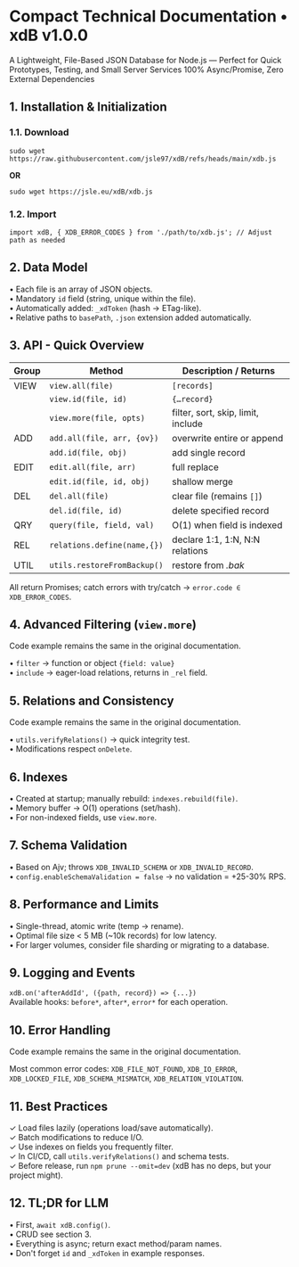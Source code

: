 # Compact Technical Documentation • xdB v1.0.0

A Lightweight, File-Based JSON Database for Node.js — Perfect for Quick Prototypes, Testing, and Small Server Services
100% Async/Promise, Zero External Dependencies

## 1. Installation & Initialization

### 1.1. Download
```
sudo wget https://raw.githubusercontent.com/jsle97/xdB/refs/heads/main/xdb.js
```
**OR**
```
sudo wget https://jsle.eu/xdB/xdb.js
```

### 1.2. Import
```
import xdB, { XDB_ERROR_CODES } from './path/to/xdb.js'; // Adjust path as needed
```

## 2. Data Model
• Each file is an array of JSON objects.  
• Mandatory `id` field (string, unique within the file).  
• Automatically added: `_xdToken` (hash → ETag-like).  
• Relative paths to `basePath`, `.json` extension added automatically.

## 3. API - Quick Overview

| Group | Method                       | Description / Returns                  |
|-------|------------------------------|----------------------------------------|
| VIEW  | `view.all(file)`            | `[records]`                            |
|       | `view.id(file, id)`         | `{…record}`                            |
|       | `view.more(file, opts)`     | filter, sort, skip, limit, include     |
| ADD   | `add.all(file, arr, {ov})`  | overwrite entire or append              |
|       | `add.id(file, obj)`         | add single record                      |
| EDIT  | `edit.all(file, arr)`       | full replace                           |
|       | `edit.id(file, id, obj)`    | shallow merge                          |
| DEL   | `del.all(file)`             | clear file (remains `[]`)              |
|       | `del.id(file, id)`          | delete specified record                |
| QRY   | `query(file, field, val)`   | O(1) when field is indexed             |
| REL   | `relations.define(name,{})` | declare 1:1, 1:N, N:N relations        |
| UTIL  | `utils.restoreFromBackup()` | restore from *.bak*                    |

All return Promises; catch errors with try/catch → `error.code ∈ XDB_ERROR_CODES`.

## 4. Advanced Filtering (`view.more`)
Code example remains the same in the original documentation.

• `filter` → function or object `{field: value}`  
• `include` → eager-load relations, returns in `_rel` field.

## 5. Relations and Consistency
Code example remains the same in the original documentation.

• `utils.verifyRelations()` → quick integrity test.  
• Modifications respect `onDelete`.

## 6. Indexes
• Created at startup; manually rebuild: `indexes.rebuild(file)`.  
• Memory buffer → O(1) operations (set/hash).  
• For non-indexed fields, use `view.more`.

## 7. Schema Validation
• Based on Ajv; throws `XDB_INVALID_SCHEMA` or `XDB_INVALID_RECORD`.  
• `config.enableSchemaValidation = false` → no validation = +25-30% RPS.

## 8. Performance and Limits
• Single-thread, atomic write (temp → rename).  
• Optimal file size < 5 MB (~10k records) for low latency.  
• For larger volumes, consider file sharding or migrating to a database.

## 9. Logging and Events
`xdB.on('afterAddId', ({path, record}) => {...})`  
Available hooks: `before*`, `after*`, `error*` for each operation.

## 10. Error Handling
Code example remains the same in the original documentation.

Most common error codes: `XDB_FILE_NOT_FOUND`, `XDB_IO_ERROR`, `XDB_LOCKED_FILE`,
`XDB_SCHEMA_MISMATCH`, `XDB_RELATION_VIOLATION`.

## 11. Best Practices
✓ Load files lazily (operations load/save automatically).  
✓ Batch modifications to reduce I/O.  
✓ Use indexes on fields you frequently filter.  
✓ In CI/CD, call `utils.verifyRelations()` and schema tests.  
✓ Before release, run `npm prune --omit=dev` (xdB has no deps, but your project might).

## 12. TL;DR for LLM
• First, `await xdB.config()`.  
• CRUD see section 3.  
• Everything is async; return exact method/param names.  
• Don't forget `id` and `_xdToken` in example responses.
